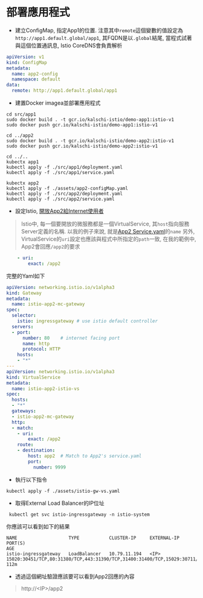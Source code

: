 部署應用程式
==========
-   建立ConfigMap, 指定App1的位置. 注意其中`remote`這個變數的值設定為`http://app1.default.global/app1`, 其FQDN是以`.global`結尾, 當程式試著與這個位置通訊息, Istio CoreDNS會負責解析

```yaml
apiVersion: v1
kind: ConfigMap
metadata:
  name: app2-config
  namespace: default
data:
  remote: http://app1.default.global/app1
```

-   建置Docker imagea並部署應用程式

```shell
cd src/app1
sudo docker build . -t gcr.io/kalschi-istio/demo-app1:istio-v1
sudo docker push gcr.io/kalschi-istio/demo-app1:istio-v1

cd ../app2
sudo docker build . -t gcr.io/kalschi-istio/demo-app2:istio-v1
sudo docker push gcr.io/kalschi-istio/demo-app2:istio-v1

cd ../..
kubectx app1
kubectl apply -f ./src/app1/deployment.yaml 
kubectl apply -f ./src/app1/service.yaml 

kubectx app2
kubectl apply -f ./assets/app2-configMap.yaml 
kubectl apply -f ./src/app2/deployment.yaml 
kubectl apply -f ./src/app2/service.yaml 
```

-   設定Istio, [開放App2給Internet使用者](../assets/istio-gw-vs.yaml)

>Istio中, 每一個要開放的微服務都是一個VirtualService, 其`host`指向服務Server定義的名稱. 以我的例子來說, 就是[App2 Service.yaml](../src/app2/service.yaml)的`name`
>另外, VirtualService的`uri`設定也應該與程式中所指定的`path`一致, 在我的範例中, App2會回應`/app2`的要求
```yaml
    - uri:
        exact: /app2
```

完整的Yaml如下

```yaml
apiVersion: networking.istio.io/v1alpha3
kind: Gateway
metadata:
  name: istio-app2-mc-gateway
spec:
  selector:
    istio: ingressgateway # use istio default controller
  servers:
  - port:
      number: 80    # internet facing port
      name: http
      protocol: HTTP
    hosts:
    - "*"
---
apiVersion: networking.istio.io/v1alpha3
kind: VirtualService
metadata:
  name: istio-app2-istio-vs
spec:
  hosts:
  - "*"
  gateways:
  - istio-app2-mc-gateway
  http:
  - match:
    - uri:
        exact: /app2
    route:
    - destination:
        host: app2  # Match to App2's service.yaml
        port:
          number: 9999

```

-   執行以下指令

```shell
kubectl apply -f ./assets/istio-gw-vs.yaml 
```

-   取得External Load Balancer的IP位址

```shell
 kubectl get svc istio-ingressgateway -n istio-system
 ```
 你應該可以看到如下的結果
 ```
 NAME                   TYPE           CLUSTER-IP     EXTERNAL-IP   PORT(S)                                                                                                                                      AGE
istio-ingressgateway   LoadBalancer   10.79.11.194   <IP>   15020:30451/TCP,80:31380/TCP,443:31390/TCP,31400:31400/TCP,15029:30711/TCP,15030:30444/TCP,15031:30461/TCP,15032:32088/TCP,15443:32282/TCP   112m
```

-   透過這個網址驗證應該要可以看到App2回應的內容    
>http://\<IP\>/app2